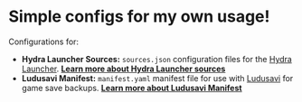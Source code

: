 # Simple configs for my own usage!

Configurations for:

* **Hydra Launcher Sources:** `sources.json` configuration files for the [Hydra Launcher](https://github.com/Burbenpho/gametoolkit/tree/main/hydra-launcher-sources).
    [**Learn more about Hydra Launcher sources**](https://github.com/Burbenpho/gametoolkit/tree/main/hydra-launcher-sources)
* **Ludusavi Manifest:** `manifest.yaml` manifest file for use with [Ludusavi](https://github.com/Burbenpho/gametoolkit/tree/main/ludusavi-manifest) for game save backups.
    [**Learn more about Ludusavi Manifest**](https://github.com/Burbenpho/gametoolkit/tree/main/ludusavi-manifest)
